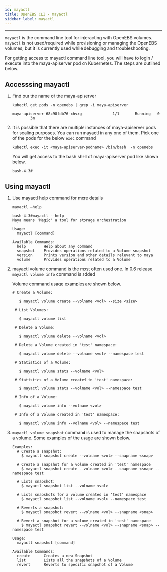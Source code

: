 ```yaml
---
id: mayactl
title: OpenEBS CLI - mayactl
sidebar_label: mayactl
---
```

------

`mayactl` is the command line tool for interacting with OpenEBS volumes. `mayactl` is not used/required while provisioning or managing the OpenEBS volumes, but it is currently used while debugging and troubleshooting. 

For getting access to mayactl command line tool, you will have to login / execute into the maya-apiserver pod on Kubernetes. The steps are outlined below.

## Accesssing mayactl

1. Find out the name of the maya-apiserver

   ```
   kubectl get pods -n openebs | grep -i maya-apiserver
   ```
   `maya-apiserver-68c98fdb76-xhvxg              1/1       Running   0          3m `

2. It is possible that there are multiple instances of maya-apiserver pods for scaling purposes. You can run mayactl in any one of them. Pick one of the pods for the below `exec` command

   ```
   kubectl exec -it <maya-apiserver-podname> /bin/bash  -n openebs
   ```
   You will get access to the bash shell of maya-apiserver pod like shown below.

   `bash-4.3# ` 

## Using mayactl

1. Use mayactl help command for more details

   ```
   mayactl —help 
   ```

   

   ```
   bash-4.3#mayactl --help
   Maya means 'Magic' a tool for storage orchestration
   
   Usage:
     mayactl [command]
   
   Available Commands:
     help        Help about any command
     snapshot    Provides operations related to a Volume snapshot
     version     Prints version and other details relevant to maya
     volume      Provides operations related to a Volume
   ```

2. mayactl volume command is the most often used one. In 0.6 release `mayactl volume info` command is added

    

   Volume command usage examples are shown below.

   ```
   # Create a Volume:
   
      $ mayactl volume create --volname <vol> --size <size>
   
    # List Volumes:
   
      $ mayactl volume list
   
    # Delete a Volume:
   
      $ mayactl volume delete --volname <vol>
   
    # Delete a Volume created in 'test' namespace:
   
      $ mayactl volume delete --volname <vol> --namespace test
   
    # Statistics of a Volume:
   
      $ mayactl volume stats --volname <vol>
   
    # Statistics of a Volume created in 'test' namespace:
   
      $ mayactl volume stats --volname <vol> --namespace test
   
    # Info of a Volume:
   
      $ mayactl volume info --volname <vol>
   
    # Info of a Volume created in 'test' namespace:
   
      $ mayactl volume info --volname <vol> --namespace test
   ```

   

3. `mayactl volume snapshot` command is used to manage the snapshots of a volume. Some examples of the usage are shown below. 

   ```
   Examples:
     # Create a snapshot:
       $ mayactl snapshot create --volname <vol> --snapname <snap>
   
     # Create a snapshot for a volume created in 'test' namespace
       $ mayactl snapshot create --volname <vol> --snapname <snap> --namespace test
   
     # Lists snapshot:
       $ mayactl snapshot list --volname <vol>
   
     # Lists snapshots for a volume created in 'test' namespace
       $ mayactl snapshot list --volname <vol> --namespace test
   
     # Reverts a snapshot:
       $ mayactl snapshot revert --volname <vol> --snapname <snap>
   
     # Revert a snapshot for a volume created in 'test' namespace
       $ mayactl snapshot revert --volname <vol> --snapname <snap> --namespace test
   
   Usage:
     mayactl snapshot [command]
   
   Available Commands:
     create      Creates a new Snapshot
     list        Lists all the snapshots of a Volume
     revert      Reverts to specific snapshot of a Volume
   ```




<!-- Hotjar Tracking Code for https://docs.openebs.io -->
<script>
   (function(h,o,t,j,a,r){
       h.hj=h.hj||function(){(h.hj.q=h.hj.q||[]).push(arguments)};
       h._hjSettings={hjid:785693,hjsv:6};
       a=o.getElementsByTagName('head')[0];
       r=o.createElement('script');r.async=1;
       r.src=t+h._hjSettings.hjid+j+h._hjSettings.hjsv;
       a.appendChild(r);
   })(window,document,'https://static.hotjar.com/c/hotjar-','.js?sv=');
</script>
